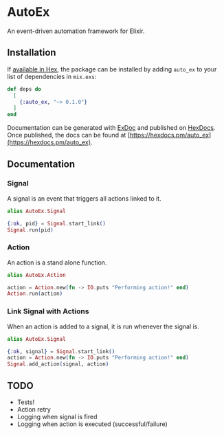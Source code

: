 # AutoEx

An event-driven automation framework for Elixir.

## Installation

If [available in Hex](https://hex.pm/docs/publish), the package can be installed
by adding `auto_ex` to your list of dependencies in `mix.exs`:

```elixir
def deps do
  [
    {:auto_ex, "~> 0.1.0"}
  ]
end
```

Documentation can be generated with [ExDoc](https://github.com/elixir-lang/ex_doc)
and published on [HexDocs](https://hexdocs.pm). Once published, the docs can
be found at [https://hexdocs.pm/auto_ex](https://hexdocs.pm/auto_ex).

## Documentation

### Signal

A signal is an event that triggers all actions linked to it.

```elixir
alias AutoEx.Signal

{:ok, pid} = Signal.start_link()
Signal.run(pid)
```

### Action

An action is a stand alone function.

```elixir
alias AutoEx.Action

action = Action.new(fn -> IO.puts "Performing action!" end)
Action.run(action)
```

### Link Signal with Actions

When an action is added to a signal, it is run whenever the signal is.

```elixir
alias AutoEx.Signal

{:ok, signal} = Signal.start_link()
action = Action.new(fn -> IO.puts "Performing action!" end)
Signal.add_action(signal, action)
```

## TODO
- Tests!
- Action retry
- Logging when signal is fired
- Logging when action is executed (successful/failure)
